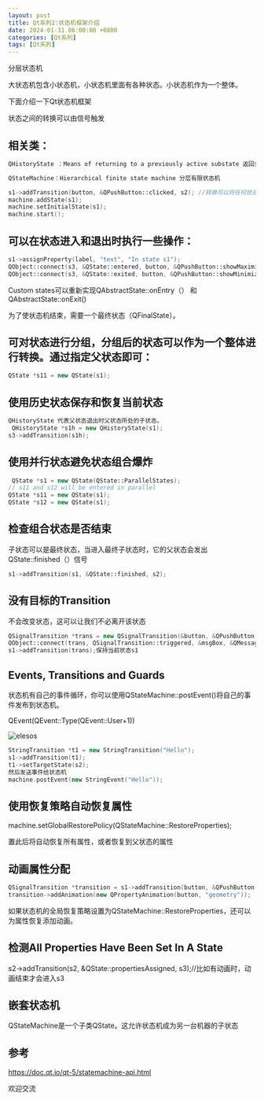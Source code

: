 ```yaml
---
layout: post
title: Qt系列2:状态机框架介绍
date: 2024-01-31 06:00:00 +0800
categories: [Qt系列]
tags: [Qt系列]
---
```

分层状态机

大状态机包含小状态机，小状态机里面有各种状态。小状态机作为一个整体。

下面介绍一下Qt状态机框架

状态之间的转换可以由信号触发

## 相关类：
```cpp
QHistoryState ：Means of returning to a previously active substate 返回先前活动子状态的方法

QStateMachine：Hierarchical finite state machine 分层有限状态机

s1->addTransition(button, &QPushButton::clicked, s2); //转换可以将任何状态作为目标，不必与源状态位于同一层级。
machine.addState(s1);
machine.setInitialState(s1);
machine.start();
```
## 可以在状态进入和退出时执行一些操作：
```cpp
s1->assignProperty(label, "text", "In state s1");
QObject::connect(s3, &QState::entered, button, &QPushButton::showMaximized);
QObject::connect(s3, &QState::exited, button, &QPushButton::showMinimized);
```
Custom states可以重新实现QAbstractState::onEntry（） 和QAbstractState::onExit()

为了使状态机结束，需要一个最终状态（QFinalState）。

## 可对状态进行分组，分组后的状态可以作为一个整体进行转换。通过指定父状态即可：
```cpp
QState *s11 = new QState(s1);
```
## 使用历史状态保存和恢复当前状态
```cpp
QHistoryState 代表父状态退出时父状态所处的子状态。
 QHistoryState *s1h = new QHistoryState(s1);
s3->addTransition(s1h);
```
## 使用并行状态避免状态组合爆炸
```cpp
 QState *s1 = new QState(QState::ParallelStates);
// s11 and s12 will be entered in parallel
QState *s11 = new QState(s1);
QState *s12 = new QState(s1);
```
## 检查组合状态是否结束
子状态可以是最终状态，当进入最终子状态时，它的父状态会发出QState::finished（）信号
```cpp
s1->addTransition(s1, &QState::finished, s2);
```
## 没有目标的Transition
不会改变状态，这可以让我们不必离开该状态
```cpp
QSignalTransition *trans = new QSignalTransition(&button, &QPushButton::clicked);
QObject::connect(trans, QSignalTransition::triggered, &msgBox, &QMessageBox::exec);//单击按钮时都会显示消息框
s1->addTransition(trans);保持当前状态s1
```
## Events, Transitions and Guards
状态机有自己的事件循环，你可以使用QStateMachine::postEvent()将自己的事件发布到状态机。

QEvent(QEvent::Type(QEvent::User+1))

![elesos](https://doc.qt.io/qt-5/images/statemachine-customevents.png)

```cpp
StringTransition *t1 = new StringTransition("Hello");
s1->addTransition(t1);
t1->setTargetState(s2);
然后发送事件给状态机
machine.postEvent(new StringEvent("Hello"));
```
## 使用恢复策略自动恢复属性
machine.setGlobalRestorePolicy(QStateMachine::RestoreProperties);

置此后将自动恢复所有属性，或者恢复到父状态的属性
## 动画属性分配
```cpp
QSignalTransition *transition = s1->addTransition(button, &QPushButton::clicked, s2);
transition->addAnimation(new QPropertyAnimation(button, "geometry"));
```
如果状态机的全局恢复策略设置为QStateMachine::RestoreProperties，还可以为属性恢复添加动画。
## 检测All Properties Have Been Set In A State
s2->addTransition(s2, &QState::propertiesAssigned, s3);//比如有动画时，动画结束才会进入s3
## 嵌套状态机
QStateMachine是一个子类QState。这允许状态机成为另一台机器的子状态

## 参考
<https://doc.qt.io/qt-5/statemachine-api.html>

欢迎交流